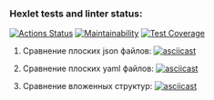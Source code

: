 ### Hexlet tests and linter status:
[![Actions Status](https://github.com/tunet/php-project-lvl2/workflows/hexlet-check/badge.svg)](https://github.com/tunet/php-project-lvl2/actions)
[![Maintainability](https://api.codeclimate.com/v1/badges/0c5a734cd971bd7f32df/maintainability)](https://codeclimate.com/github/tunet/php-project-lvl2/maintainability)
[![Test Coverage](https://api.codeclimate.com/v1/badges/0c5a734cd971bd7f32df/test_coverage)](https://codeclimate.com/github/tunet/php-project-lvl2/test_coverage)

1. Сравнение плоских json файлов:
[![asciicast](https://asciinema.org/a/423787.svg)](https://asciinema.org/a/423787)

2. Сравнение плоских yaml файлов:
[![asciicast](https://asciinema.org/a/424630.svg)](https://asciinema.org/a/424630)

2. Сравнение вложенных структур:
[![asciicast](https://asciinema.org/a/432944.svg)](https://asciinema.org/a/432944)
